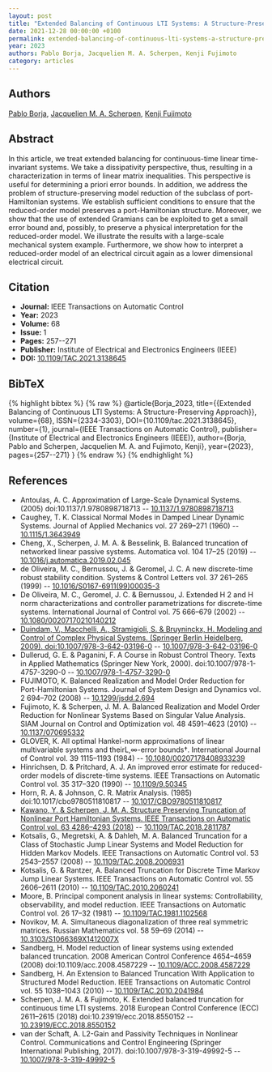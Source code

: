 ```yaml
---
layout: post
title: "Extended Balancing of Continuous LTI Systems: A Structure-Preserving Approach"
date: 2021-12-28 00:00:00 +0100
permalink: extended-balancing-of-continuous-lti-systems-a-structure-preserving-approach
year: 2023
authors: Pablo Borja, Jacquelien M. A. Scherpen, Kenji Fujimoto
category: articles
---
```

 
## Authors
[Pablo Borja](authors/luis_pablo_borja), [Jacquelien M. A. Scherpen](authors/jacquelien_m_a_scherpen), [Kenji Fujimoto](authors/kenji_fujimoto)
 
## Abstract
In this article, we treat extended balancing for continuous-time linear time-invariant systems. We take a dissipativity perspective, thus, resulting in a characterization in terms of linear matrix inequalities. This perspective is useful for determining a priori error bounds. In addition, we address the problem of structure-preserving model reduction of the subclass of port-Hamiltonian systems. We establish sufficient conditions to ensure that the reduced-order model preserves a port-Hamiltonian structure. Moreover, we show that the use of extended Gramians can be exploited to get a small error bound and, possibly, to preserve a physical interpretation for the reduced-order model. We illustrate the results with a large-scale mechanical system example. Furthermore, we show how to interpret a reduced-order model of an electrical circuit again as a lower dimensional electrical circuit.
 
## Citation
- **Journal:** IEEE Transactions on Automatic Control
- **Year:** 2023
- **Volume:** 68
- **Issue:** 1
- **Pages:** 257--271
- **Publisher:** Institute of Electrical and Electronics Engineers (IEEE)
- **DOI:** [10.1109/TAC.2021.3138645](https://doi.org/10.1109/TAC.2021.3138645)
 
## BibTeX
{% highlight bibtex %}
{% raw %}
@article{Borja_2023,
  title={{Extended Balancing of Continuous LTI Systems: A Structure-Preserving Approach}},
  volume={68},
  ISSN={2334-3303},
  DOI={10.1109/tac.2021.3138645},
  number={1},
  journal={IEEE Transactions on Automatic Control},
  publisher={Institute of Electrical and Electronics Engineers (IEEE)},
  author={Borja, Pablo and Scherpen, Jacquelien M. A. and Fujimoto, Kenji},
  year={2023},
  pages={257--271}
}
{% endraw %}
{% endhighlight %}
 
## References
- Antoulas, A. C. Approximation of Large-Scale Dynamical Systems. (2005) doi:10.1137/1.9780898718713 -- [10.1137/1.9780898718713](https://doi.org/10.1137/1.9780898718713)
- Caughey, T. K. Classical Normal Modes in Damped Linear Dynamic Systems. Journal of Applied Mechanics vol. 27 269–271 (1960) -- [10.1115/1.3643949](https://doi.org/10.1115/1.3643949)
- Cheng, X., Scherpen, J. M. A. & Besselink, B. Balanced truncation of networked linear passive systems. Automatica vol. 104 17–25 (2019) -- [10.1016/j.automatica.2019.02.045](https://doi.org/10.1016/j.automatica.2019.02.045)
- de Oliveira, M. C., Bernussou, J. & Geromel, J. C. A new discrete-time robust stability condition. Systems &amp; Control Letters vol. 37 261–265 (1999) -- [10.1016/S0167-6911(99)00035-3](https://doi.org/10.1016/S0167-6911(99)00035-3)
- De Oliveira, M. C., Geromel, J. C. & Bernussou, J. Extended H 2 and H norm characterizations and controller parametrizations for discrete-time systems. International Journal of Control vol. 75 666–679 (2002) -- [10.1080/00207170210140212](https://doi.org/10.1080/00207170210140212)
- [Duindam, V., Macchelli, A., Stramigioli, S. & Bruyninckx, H. Modeling and Control of Complex Physical Systems. (Springer Berlin Heidelberg, 2009). doi:10.1007/978-3-642-03196-0](modeling-and-control-of-complex-physical-systems) -- [10.1007/978-3-642-03196-0](https://doi.org/10.1007/978-3-642-03196-0)
- Dullerud, G. E. & Paganini, F. A Course in Robust Control Theory. Texts in Applied Mathematics (Springer New York, 2000). doi:10.1007/978-1-4757-3290-0 -- [10.1007/978-1-4757-3290-0](https://doi.org/10.1007/978-1-4757-3290-0)
- FUJIMOTO, K. Balanced Realization and Model Order Reduction for Port-Hamiltonian Systems. Journal of System Design and Dynamics vol. 2 694–702 (2008) -- [10.1299/jsdd.2.694](https://doi.org/10.1299/jsdd.2.694)
- Fujimoto, K. & Scherpen, J. M. A. Balanced Realization and Model Order Reduction for Nonlinear Systems Based on Singular Value Analysis. SIAM Journal on Control and Optimization vol. 48 4591–4623 (2010) -- [10.1137/070695332](https://doi.org/10.1137/070695332)
- GLOVER, K. All optimal Hankel-norm approximations of linear multivariable systems and theirL,∞-error bounds†. International Journal of Control vol. 39 1115–1193 (1984) -- [10.1080/00207178408933239](https://doi.org/10.1080/00207178408933239)
- Hinrichsen, D. & Pritchard, A. J. An improved error estimate for reduced-order models of discrete-time systems. IEEE Transactions on Automatic Control vol. 35 317–320 (1990) -- [10.1109/9.50345](https://doi.org/10.1109/9.50345)
- Horn, R. A. & Johnson, C. R. Matrix Analysis. (1985) doi:10.1017/cbo9780511810817 -- [10.1017/CBO9780511810817](https://doi.org/10.1017/CBO9780511810817)
- [Kawano, Y. & Scherpen, J. M. A. Structure Preserving Truncation of Nonlinear Port Hamiltonian Systems. IEEE Transactions on Automatic Control vol. 63 4286–4293 (2018)](structure-preserving-truncation-of-nonlinear-port-hamiltonian-systems) -- [10.1109/TAC.2018.2811787](https://doi.org/10.1109/TAC.2018.2811787)
- Kotsalis, G., Megretski, A. & Dahleh, M. A. Balanced Truncation for a Class of Stochastic Jump Linear Systems and Model Reduction for Hidden Markov Models. IEEE Transactions on Automatic Control vol. 53 2543–2557 (2008) -- [10.1109/TAC.2008.2006931](https://doi.org/10.1109/TAC.2008.2006931)
- Kotsalis, G. & Rantzer, A. Balanced Truncation for Discrete Time Markov Jump Linear Systems. IEEE Transactions on Automatic Control vol. 55 2606–2611 (2010) -- [10.1109/TAC.2010.2060241](https://doi.org/10.1109/TAC.2010.2060241)
- Moore, B. Principal component analysis in linear systems: Controllability, observability, and model reduction. IEEE Transactions on Automatic Control vol. 26 17–32 (1981) -- [10.1109/TAC.1981.1102568](https://doi.org/10.1109/TAC.1981.1102568)
- Novikov, M. A. Simultaneous diagonalization of three real symmetric matrices. Russian Mathematics vol. 58 59–69 (2014) -- [10.3103/S1066369X1412007X](https://doi.org/10.3103/S1066369X1412007X)
- Sandberg, H. Model reduction of linear systems using extended balanced truncation. 2008 American Control Conference 4654–4659 (2008) doi:10.1109/acc.2008.4587229 -- [10.1109/ACC.2008.4587229](https://doi.org/10.1109/ACC.2008.4587229)
- Sandberg, H. An Extension to Balanced Truncation With Application to Structured Model Reduction. IEEE Transactions on Automatic Control vol. 55 1038–1043 (2010) -- [10.1109/TAC.2010.2041984](https://doi.org/10.1109/TAC.2010.2041984)
- Scherpen, J. M. A. & Fujimoto, K. Extended balanced truncation for continuous time LTI systems. 2018 European Control Conference (ECC) 2611–2615 (2018) doi:10.23919/ecc.2018.8550152 -- [10.23919/ECC.2018.8550152](https://doi.org/10.23919/ECC.2018.8550152)
- van der Schaft, A. L2-Gain and Passivity Techniques in Nonlinear Control. Communications and Control Engineering (Springer International Publishing, 2017). doi:10.1007/978-3-319-49992-5 -- [10.1007/978-3-319-49992-5](https://doi.org/10.1007/978-3-319-49992-5)

